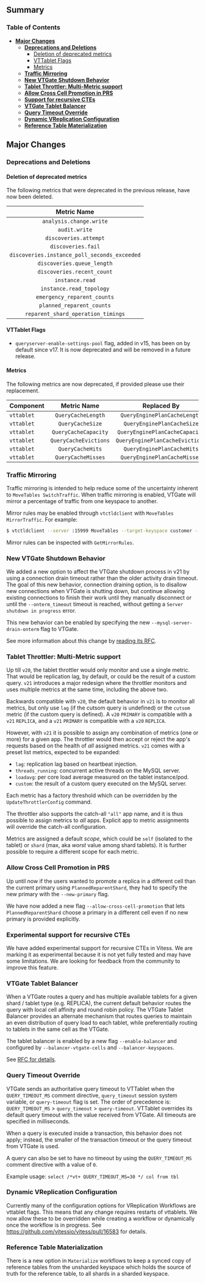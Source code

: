 ## Summary

### Table of Contents

- **[Major Changes](#major-changes)**
    - **[Deprecations and Deletions](#deprecations-and-deletions)**
        - [Deletion of deprecated metrics](#metric-deletion)
        - [VTTablet Flags](#vttablet-flags)
        - [Metrics](#deprecations-metrics)
    - **[Traffic Mirroring](#traffic-mirroring)**
    - **[New VTGate Shutdown Behavior](#new-vtgate-shutdown-behavior)**
    - **[Tablet Throttler: Multi-Metric support](#tablet-throttler)**
    - **[Allow Cross Cell Promotion in PRS](#allow-cross-cell)**
    - **[Support for recursive CTEs](#recursive-cte)**
    - **[VTGate Tablet Balancer](#tablet-balancer)**
    - **[Query Timeout Override](#query-timeout)**
    - **[Dynamic VReplication Configuration](#dynamic-vreplication-configuration)**
    - **[Reference Table Materialization](#reference-table-materialization)**

## <a id="major-changes"/>Major Changes

### <a id="deprecations-and-deletions"/>Deprecations and Deletions

#### <a id="metric-deletion"/>Deletion of deprecated metrics

The following metrics that were deprecated in the previous release, have now been deleted.

|                 Metric Name                  |
|:--------------------------------------------:|
|           `analysis.change.write`            |        
|                `audit.write`                 |     
|            `discoveries.attempt`             |          
|              `discoveries.fail`              |        
| `discoveries.instance_poll_seconds_exceeded` | 
|          `discoveries.queue_length`          |       
|          `discoveries.recent_count`          |        
|               `instance.read`                |            
|           `instance.read_topology`           |       
|         `emergency_reparent_counts`          |       
|          `planned_reparent_counts`           |      
|      `reparent_shard_operation_timings`      |  

#### <a id="vttablet-flags"/>VTTablet Flags

- `queryserver-enable-settings-pool` flag, added in v15, has been on by default since v17.
  It is now deprecated and will be removed in a future release.

#### <a id="deprecations-metrics"/>Metrics

The following metrics are now deprecated, if provided please use their replacement.

| Component  |      Metric Name      |           Replaced By           |
|------------|:---------------------:|:-------------------------------:|
| `vttablet` |  `QueryCacheLength`   |  `QueryEnginePlanCacheLength`   |
| `vttablet` |   `QueryCacheSize`    |   `QueryEnginePlanCacheSize`    |
| `vttablet` | `QueryCacheCapacity`  | `QueryEnginePlanCacheCapacity`  |
| `vttablet` | `QueryCacheEvictions` | `QueryEnginePlanCacheEvictions` |
| `vttablet` |   `QueryCacheHits`    |   `QueryEnginePlanCacheHits`    |
| `vttablet` |  `QueryCacheMisses`   |  `QueryEnginePlanCacheMisses`   |

### <a id="traffic-mirroring"/>Traffic Mirroring

Traffic mirroring is intended to help reduce some of the uncertainty inherent to `MoveTables SwitchTraffic`. When
traffic mirroring is enabled, VTGate will mirror a percentage of traffic from one keyspace to another.

Mirror rules may be enabled through `vtctldclient` with `MoveTables MirrorTraffic`. For example:

```bash
$ vtctldclient --server :15999 MoveTables --target-keyspace customer --workflow commerce2customer MirrorTraffic --percent 5.0
```

Mirror rules can be inspected with `GetMirrorRules`.

### <a id="new-vtgate-shutdown-behavior"/>New VTGate Shutdown Behavior

We added a new option to affect the VTGate shutdown process in v21 by using a connection drain timeout rather than the
older activity drain timeout.
The goal of this new behavior, connection draining option, is to disallow new connections when VTGate is shutting down,
but continue allowing existing connections to finish their work until they manually disconnect or until
the `--onterm_timeout` timeout is reached,
without getting a `Server shutdown in progress` error.

This new behavior can be enabled by specifying the new `--mysql-server-drain-onterm` flag to VTGate.

See more information about this change by [reading its RFC](https://github.com/vitessio/vitess/issues/15971).

### <a id="tablet-throttler"/>Tablet Throttler: Multi-Metric support

Up till `v20`, the tablet throttler would only monitor and use a single metric. That would be replication lag, by
default, or could be the result of a custom query. `v21` introduces a major redesign where the throttler monitors and
uses multiple metrics at the same time, including the above two.

Backwards compatible with `v20`, the default behavior in `v21` is to monitor all metrics, but only use `lag` (if the
cutsom query is undefined) or the `cutsom` metric (if the custom query is defined). A `v20` `PRIMARY` is compatible with
a `v21` `REPLICA`, and a `v21` `PRIMARY` is compatible with a `v20` `REPLICA`.

However, with `v21` it is possible to assign any combination of metrics (one or more) for a given app. The throttler
would then accept or reject the app's requests based on the health of _all_ assigned metrics. `v21` comes with a preset
list metrics, expected to be expanded:

- `lag`: replication lag based on heartbeat injection.
- `threads_running`: concurrent active threads on the MySQL server.
- `loadavg`: per core load average measured on the tablet instance/pod.
- `custom`: the result of a custom query executed on the MySQL server.

Each metric has a factory threshold which can be overridden by the `UpdateThrottlerConfig` command.

The throttler also supports the catch-all `"all"` app name, and it is thus possible to assign metrics to _all_ apps.
Explicit app to metric assignments will override the catch-all configuration.

Metrics are assigned a default _scope_, which could be `self` (isolated to the tablet) or `shard` (max, aka _worst_
value among shard tablets). It is further possible to require a different scope for each metric.

### <a id="allow-cross-cell"/>Allow Cross Cell Promotion in PRS

Up until now if the users wanted to promote a replica in a different cell than the current primary
using `PlannedReparentShard`, they had to specify the new primary with the `--new-primary` flag.

We have now added a new flag `--allow-cross-cell-promotion` that lets `PlannedReparentShard` choose a primary in a
different cell even if no new primary is provided explicitly.

### <a id="recursive-cte"/>Experimental support for recursive CTEs

We have added experimental support for recursive CTEs in Vitess. We are marking it as experimental because it is not yet
fully tested and may have some limitations. We are looking for feedback from the community to improve this feature.

### <a id="tablet-balancer"/>VTGate Tablet Balancer

When a VTGate routes a query and has multiple available tablets for a given shard / tablet type (e.g. REPLICA), the
current default behavior routes the query with local cell affinity and round robin policy. The VTGate Tablet Balancer
provides an alternate mechanism that routes queries to maintain an even distribution of query load to each tablet, while
preferentially routing to tablets in the same cell as the VTGate.

The tablet balancer is enabled by a new flag `--enable-balancer` and configured by `--balancer-vtgate-cells`
and `--balancer-keyspaces`.

See [RFC for details](https://github.com/vitessio/vitess/issues/12241).

### <a id="query-timeout"/>Query Timeout Override

VTGate sends an authoritative query timeout to VTTablet when the `QUERY_TIMEOUT_MS` comment directive,
`query_timeout` session system variable, or `query-timeout` flag is set.
The order of precedence is: `QUERY_TIMEOUT_MS` > `query_timeout` > `query-timeout`.
VTTablet overrides its default query timeout with the value received from VTGate.
All timeouts are specified in milliseconds.

When a query is executed inside a transaction, this behavior does not apply; instead,
the smaller of the transaction timeout or the query timeout from VTGate is used.

A query can also be set to have no timeout by using the `QUERY_TIMEOUT_MS` comment directive with a value of `0`.

Example usage:
`select /*vt+ QUERY_TIMEOUT_MS=30 */ col from tbl`

### <a id="dynamic-vreplication-configuration"/>Dynamic VReplication Configuration

Currently many of the configuration options for VReplication Workflows are vttablet flags. This means that any change
requires restarts of vttablets. We now allow these to be overridden while creating a workflow or dynamically once
the workflow is in progress. See https://github.com/vitessio/vitess/pull/16583 for details.

### <a id="reference-table-materialization"/>Reference Table Materialization

There is a new option in `Materialize` workflows to keep a synced copy of reference tables from the unsharded keyspace
which holds the source of truth for the reference table, to all shards in a sharded keyspace.
